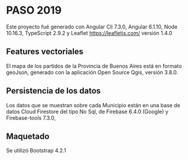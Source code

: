 # PASO 2019

Este proyecto fué generado con Angular Cli 7.3.0, Angular 6.1.10, Node 10.16.3, TypeScript 2.9.2 y Leaflet https://leafletjs.com/ versión 1.4.0

## Features vectoriales

El mapa de los partidos de la Provincia de Buenos Aires está en formato geoJson, generado con la aplicación Open Source Qgis, versión 3.8.0.

## Persistencia de los datos

Los datos que se muestran sobre cada Municipio están en una base de datos Cloud Firestore del tipo No Sql, de Firebase 6.4.0 (Google) y Firebase-tools 7.3.0, 

## Maquetado

Se utilizó Bootstrap 4.2.1

